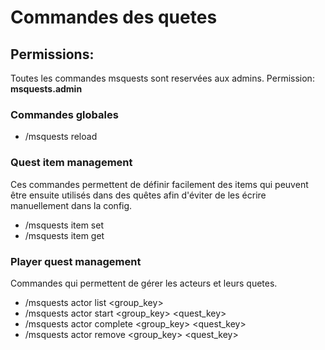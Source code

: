 # Commandes des quetes

## Permissions:
Toutes les commandes msquests sont reservées aux admins.
Permission: **msquests.admin**

### Commandes globales
- /msquests reload

### Quest item management
Ces commandes permettent de définir facilement des items qui peuvent être ensuite utilisés dans des quêtes afin d'éviter
de les écrire manuellement dans la config.
- /msquests item set <key>
- /msquests item get <key>

### Player quest management
Commandes qui permettent de gérer les acteurs et leurs quetes.
- /msquests actor <actortype> <actorId> list <group_key>
- /msquests actor <actortype> <actorId> start <group_key> <quest_key>
- /msquests actor <actortype> <actorId> complete <group_key> <quest_key>
- /msquests actor <actortype> <actorId> remove <group_key> <quest_key>